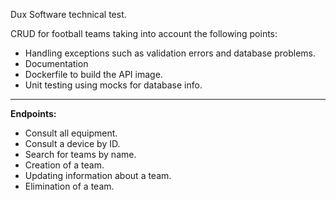 Dux Software technical test.

CRUD for football teams taking into account the following points:
- Handling exceptions such as validation errors and database problems.
- Documentation
- Dockerfile to build the API image.
- Unit testing using mocks for database info.

---

**Endpoints:**
- Consult all equipment.
- Consult a device by ID.
- Search for teams by name.
- Creation of a team.
- Updating information about a team.
- Elimination of a team.
